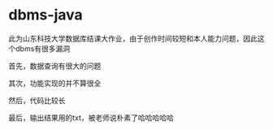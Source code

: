 # dbms-java

此为山东科技大学数据库结课大作业，由于创作时间较短和本人能力问题，因此这个dbms有很多漏洞

首先，数据查询有很大的问题

其次，功能实现的并不算很全

然后，代码比较长

最后，输出结果用的txt，被老师说朴素了哈哈哈哈哈

